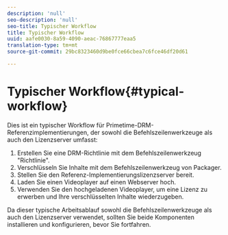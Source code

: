 ```yaml
---
description: 'null'
seo-description: 'null'
seo-title: Typischer Workflow
title: Typischer Workflow
uuid: aafe0030-8a59-4090-aeac-76867777eaa5
translation-type: tm+mt
source-git-commit: 29bc8323460d9be0fce66cbea7c6fce46df20d61

---
```



# Typischer Workflow{#typical-workflow}

Dies ist ein typischer Workflow für Primetime-DRM-Referenzimplementierungen, der sowohl die Befehlszeilenwerkzeuge als auch den Lizenzserver umfasst:

1. Erstellen Sie eine DRM-Richtlinie mit dem Befehlszeilenwerkzeug &quot;Richtlinie&quot;.
1. Verschlüsseln Sie Inhalte mit dem Befehlszeilenwerkzeug von Packager.
1. Stellen Sie den Referenz-Implementierungslizenzserver bereit.
1. Laden Sie einen Videoplayer auf einen Webserver hoch.
1. Verwenden Sie den hochgeladenen Videoplayer, um eine Lizenz zu erwerben und Ihre verschlüsselten Inhalte wiederzugeben.

Da dieser typische Arbeitsablauf sowohl die Befehlszeilenwerkzeuge als auch den Lizenzserver verwendet, sollten Sie beide Komponenten installieren und konfigurieren, bevor Sie fortfahren.
